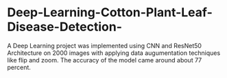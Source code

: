 # Deep-Learning-Cotton-Plant-Leaf-Disease-Detection-
A Deep Learning project was implemented using CNN and ResNet50 Architecture on 2000 images with applying data augumentation techniques like flip and zoom. The accuracy of the model came around about 77 percent.
